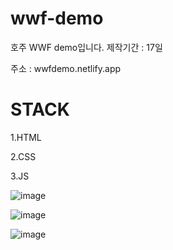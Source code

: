# wwf-demo
호주 WWF demo입니다.
제작기간 : 17일

주소 : wwfdemo.netlify.app

# STACK
1.HTML

2.CSS

3.JS

![image](https://user-images.githubusercontent.com/49021626/172120007-300581b7-2a12-406c-a89e-a1de4a88a1c5.png)

![image](https://user-images.githubusercontent.com/49021626/172120058-5403363c-dfba-4d97-b9fc-afa30817c8b4.png)

![image](https://user-images.githubusercontent.com/49021626/172120093-2df2b854-0266-4402-be60-36b4067f5ad5.png)
